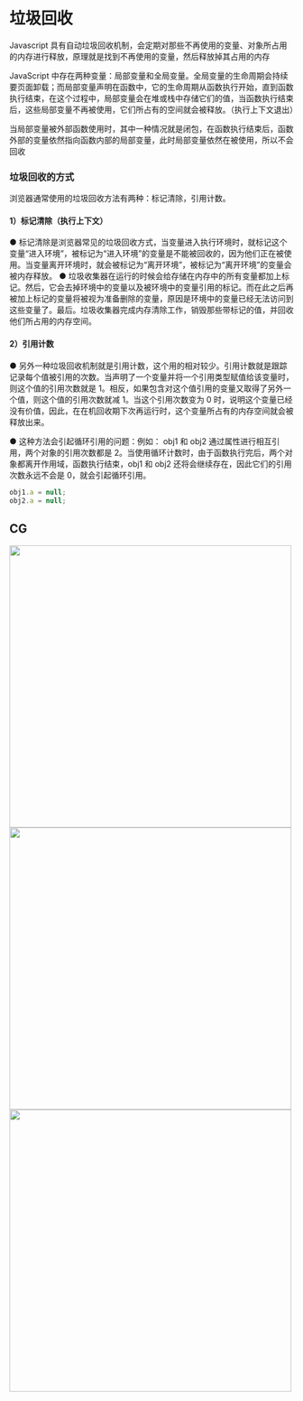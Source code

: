 # 垃圾回收

Javascript 具有自动垃圾回收机制，会定期对那些不再使用的变量、对象所占用的内存进行释放，原理就是找到不再使用的变量，然后释放掉其占用的内存

JavaScript 中存在两种变量：局部变量和全局变量。全局变量的生命周期会持续要页面卸载；而局部变量声明在函数中，它的生命周期从函数执行开始，直到函数执行结束，在这个过程中，局部变量会在堆或栈中存储它们的值，当函数执行结束后，这些局部变量不再被使用，它们所占有的空间就会被释放。（执行上下文退出）

当局部变量被外部函数使用时，其中一种情况就是闭包，在函数执行结束后，函数外部的变量依然指向函数内部的局部变量，此时局部变量依然在被使用，所以不会回收

### 垃圾回收的方式

浏览器通常使用的垃圾回收方法有两种：标记清除，引用计数。

#### 1）标记清除（执行上下文）

● 标记清除是浏览器常见的垃圾回收方式，当变量进入执行环境时，就标记这个变量“进入环境”，被标记为“进入环境”的变量是不能被回收的，因为他们正在被使用。当变量离开环境时，就会被标记为“离开环境”，被标记为“离开环境”的变量会被内存释放。
● 垃圾收集器在运行的时候会给存储在内存中的所有变量都加上标记。然后，它会去掉环境中的变量以及被环境中的变量引用的标记。而在此之后再被加上标记的变量将被视为准备删除的变量，原因是环境中的变量已经无法访问到这些变量了。最后。垃圾收集器完成内存清除工作，销毁那些带标记的值，并回收他们所占用的内存空间。

#### 2）引用计数

● 另外一种垃圾回收机制就是引用计数，这个用的相对较少。引用计数就是跟踪记录每个值被引用的次数。当声明了一个变量并将一个引用类型赋值给该变量时，则这个值的引用次数就是 1。相反，如果包含对这个值引用的变量又取得了另外一个值，则这个值的引用次数就减 1。当这个引用次数变为 0 时，说明这个变量已经没有价值，因此，在在机回收期下次再运行时，这个变量所占有的内存空间就会被释放出来。

● 这种方法会引起循环引用的问题：例如： obj1 和 obj2 通过属性进行相互引用，两个对象的引用次数都是 2。当使用循环计数时，由于函数执行完后，两个对象都离开作用域，函数执行结束，obj1 和 obj2 还将会继续存在，因此它们的引用次数永远不会是 0，就会引起循环引用。

```js
obj1.a = null;
obj2.a = null;
```

## CG

<img src="https://cdn.jsdelivr.net/gh/z1the3/myCDNassets/assets/monorepo-project/projects/z1the3-doc/source/1671590131(1).png" width="500"/>

<img src="https://cdn.jsdelivr.net/gh/z1the3/myCDNassets/assets/monorepo-project/projects/z1the3-doc/source/1671590183(1).png" width="500"/>

<img src="https://cdn.jsdelivr.net/gh/z1the3/myCDNassets/assets/monorepo-project/projects/z1the3-doc/source/1671590234.png" width="500"/>
